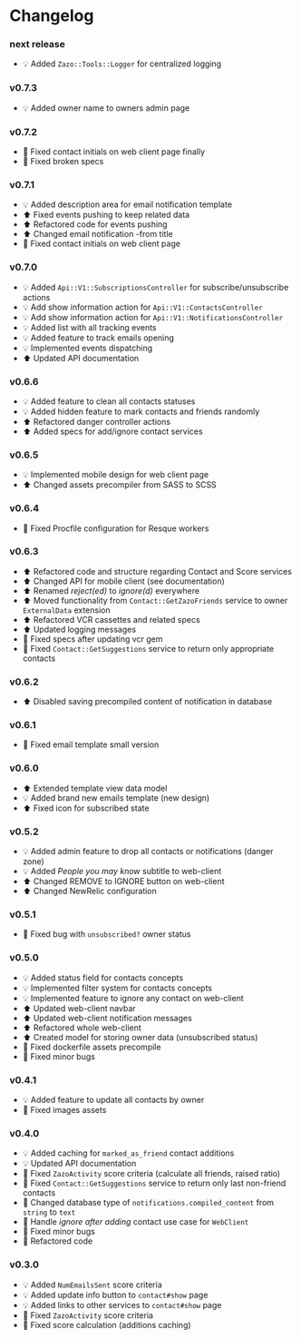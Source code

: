 # Changelog

### next release
- :bulb: Added `Zazo::Tools::Logger` for centralized logging

### v0.7.3
- :bulb: Added owner name to owners admin page

### v0.7.2
- :hammer: Fixed contact initials on web client page finally
- :hammer: Fixed broken specs

### v0.7.1
- :bulb: Added description area for email notification template
- :arrow_up: Fixed events pushing to keep related data
- :arrow_up: Refactored code for events pushing
- :arrow_up: Changed email notification -from title
- :hammer: Fixed contact initials on web client page

### v0.7.0
- :bulb: Added `Api::V1::SubscriptionsController` for subscribe/unsubscribe actions
- :bulb: Add show information action for `Api::V1::ContactsController`
- :bulb: Add show information action for `Api::V1::NotificationsController`
- :bulb: Added list with all tracking events
- :bulb: Added feature to track emails opening
- :bulb: Implemented events dispatching
- :arrow_up: Updated API documentation

### v0.6.6
- :bulb: Added feature to clean all contacts statuses
- :bulb: Added hidden feature to mark contacts and friends randomly
- :arrow_up: Refactored danger controller actions
- :arrow_up: Added specs for add/ignore contact services

### v0.6.5
- :bulb: Implemented mobile design for web client page
- :arrow_up: Changed assets precompiler from SASS to SCSS

### v0.6.4
- :hammer: Fixed Procfile configuration for Resque workers

### v0.6.3
- :arrow_up: Refactored code and structure regarding Contact and Score services
- :arrow_up: Changed API for mobile client (see documentation)
- :arrow_up: Renamed *reject(ed)* to *ignore(d)* everywhere
- :arrow_up: Moved functionality from `Contact::GetZazoFriends` service to owner `ExternalData` extension
- :arrow_up: Refactored VCR cassettes and related specs
- :arrow_up: Updated logging messages
- :hammer: Fixed specs after updating vcr gem
- :hammer: Fixed `Contact::GetSuggestions` service to return only appropriate contacts

### v0.6.2
- :arrow_up: Disabled saving precompiled content of notification in database

### v0.6.1
- :hammer: Fixed email template small version

### v0.6.0
- :arrow_up: Extended template view data model
- :bulb: Added brand new emails template (new design)
- :arrow_up: Fixed icon for subscribed state

### v0.5.2
- :bulb: Added admin feature to drop all contacts or notifications (danger zone)
- :bulb: Added *People you may know* subtitle to web-client
- :arrow_up: Changed REMOVE to IGNORE button on web-client
- :arrow_up: Changed NewRelic configuration

### v0.5.1
- :hammer: Fixed bug with `unsubscribed?` owner status

### v0.5.0
- :bulb: Added status field for contacts concepts
- :bulb: Implemented filter system for contacts concepts
- :bulb: Implemented feature to ignore any contact on web-client
- :arrow_up: Updated web-client navbar
- :arrow_up: Updated web-client notification messages
- :arrow_up: Refactored whole web-client
- :arrow_up: Created model for storing owner data (unsubscribed status)
- :hammer: Fixed dockerfile assets precompile
- :hammer: Fixed minor bugs

### v0.4.1
- :bulb: Added feature to update all contacts by owner
- :hammer: Fixed images assets

### v0.4.0
- :bulb: Added caching for `marked_as_friend` contact additions
- :bulb: Updated API documentation
- :hammer: Fixed `ZazoActivity` score criteria (calculate all friends, raised ratio)
- :hammer: Fixed `Contact::GetSuggestions` service to return only last non-friend contacts
- :hammer: Changed database type of `notifications.compiled_content` from `string` to `text`
- :hammer: Handle *ignore after adding* contact use case for `WebClient`
- :hammer: Fixed minor bugs
- :hammer: Refactored code

### v0.3.0
- :bulb: Added `NumEmailsSent` score criteria
- :bulb: Added update info button to `contact#show` page
- :bulb: Added links to other services to `contact#show` page
- :hammer: Fixed `ZazoActivity` score criteria
- :hammer: Fixed score calculation (additions caching)
